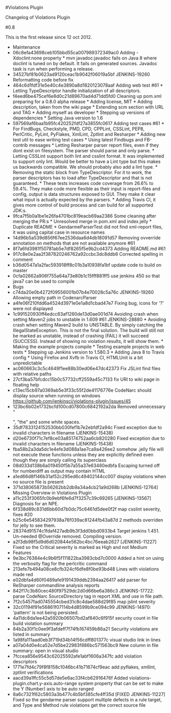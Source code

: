 #Violations Plugin

Changelog of Violations Plugin

#0.8

This is the first release since 12 oct 2012.

* Maintenance
 * 06c8efa43698ceb105bbd55ca007989372349ac0 Adding -Xdoclint:none property * mvn javadoc:javadoc fails on Java 8 where doclint is tuned on by default. It fails on generated sources. Javadoc task is run when performing a release.
 * 34527bf81b0623ad9120ceac1b9042f06019a5bf JENKINS-19260 Reformatting code before fix
 * 464c6d1fdf31e5e40c4e3890a8d1820123078aaf Adding web test #61 * Letting TypeDescriptor handle initialization of all descriptors.
 * f4eed6be475cef6e8d0c21d89670ad4d71dd5fd0 Cleaning up pom.xml preparing for a 0.8.0 alpha release * Adding license, MIT * Adding description, taken from the wiki page * Extending scm section with URL and TAG * Adding myself as developer * Stepping up versions of dependencies * Setting Java version to 1.6
 * 597569af6baa1b95fc420252fdf27a3855fc0617 Adding test cases #61 * For FindBugs, Checkstyle, PMD, CPD, CPPLint, CSSLint, PEP8, PerlCritic, PyLint, PyFlakes, XmlLint, Zptlint and Resharper * Adding new test util to ease writing test cases * Using latest Findbugs and FB-contrib messages * Letting Resharper parser report files, even if they dont exist on filesystem. The parser should parse and only parse. * Letting CSSLint support both lint and csslint format. It was implemented to support only lint. Would be better to have a Lint type but this makes us backwards compatible. We should probably also add a lint type. * Removing the static block from TypeDescriptor. For it to work, the parser descriptors has to load after TypeDescriptor and that is not guaranteed. * These tests increases code coverage from 26.6% to 59.4%. They make code more flexible as their input is report-files and config, output is data structures exposed to GUI. They make it clear what input is actually expected by the parsers. * Adding Travis CI, it gives more control of build process and can build for all supported JDK:s.
 * 9fca7f5b0a1be1e26fa4701bc819eacb69aa2386 Some cleaning after merging the PR:s * Unresolved merge in pom.xml and index.jelly * Duplicate README * GendarmeParserTest did not find xml-report files, it was using capital case in resource names
 * 14d96b5a539d856f67ee2536daa6d4db18091d57 Removing ovverride annotation on methods that are not available anymore #61
 * 8f7a6fd3981f50781ab5e7df8265f5e9b2cd4373 Adding README.md #61
 * 917c8e0e2aa2f387820246762a92ccbc3dc8ddb6 Corrected spelling in comment
 * b36d0547a1a2fac593918ff8c01b3a10938fa1bf update code to build on master
 * 0cfa02662a906f755a64a73e80b1c15fff881ff5 use jenkins 450 so that java7 can be used to compile
* Bugs
 * c74da20e0b4272f09556001b07b4e70028c5a76c JENKINS-19260 Allowing empty path in CodenarcParser
 * a4fe06f210fdd6a4524d3971e0e1a8d1cbad47e7 Fixing bug, icons for '?' were not displayed
 * 1c991520930ff4edcc83af1260de13d0ae001d74 Avoiding crash when setting Maven2 jobs to unstable in 1.609 #61 JENKINS-28880 * Avoiding crash when setting Maven2 build to UNSTABLE. By simply catching the IllegalStateException. This is not the final solution. The build will still not be marked as unstable, instead of crashing (FAIL) it will succeed (SUCCESS). Instead of showing no violation results, it will show them. * Making the example projects compile  * Testing example projects in web tests * Stepping up Jenkins version to 1.580.3 * Adding Java 8 to Travis config  * Using Firefox and Xvfb in Travis CI, HTMLUnit is a bit unpredictable
 * ac060663c3c5c4649f1ee88b30ed06e47dc42373 Fix JSLint find files with relative paths
 * 27cf3ba57bfcdcc15b0c57732cff2559a45c7133 fix URI to wiki page in floating help
 * c13ec15cb97a0369ab5e3f33c55f2de41176776e CodeNarc should display source when running on windows https://github.com/jenkinsci/violations-plugin/issues/45
 * 123bc6b02e1732bcfd100cd07800c6842192a2da Removed unnecessary "</p>", "the" and some white spaces.
 * 35df7833124152530bb030fef1b7e2ebfdf2a94c Fixed exception due to invalid characters in filename (JENKINS-15438)
 * d20e6730f71c7ef8ce03a85174752aa6cb820280 Fixed exception due to invalid characters in filename (JENKINS-15438)
 * fba58b2a3da5dc1e4efe3d088a1ae7ca9a426ee2 somehow .jelly file will not execute these functions unless they are explicitly defined even though they are simply calling its superclass
 * 08d033d138b6a019450f5b7a55a37e63460edbfa Escaping turned off for numberdiff as output may contain HTML
 * a1ed66d8f146b31af52c295ed6c49402144cc007 display violations when no source file is present
 * 371d38065873b56262bb2db9a34a4cb21a9d268b [JENKINS-12764] Missing Overview in Violations Plugin
 * a11c253f3065fc0b9ebf6fe6d7f3257c39c69265 [JENKINS-13567] Diagnosis for an NPE.
 * 6f338d89c831d6bb60d7b0dc75c6461d5dee0f2f map csslint severity, fixes #20
 * b25c6e545834297938a76f039ac81244fb43a87d 2 methods overriden for jelly to see them.
 * 28374d91574c1fdaf427adb9b3f3dd0bbd0933b4 Target jenkins 1.451. Un-needed @Override removed. Compiling version.
 * a2f3db98f5d9d6d020844e562bc4bc76eeab2627 [JENKINS-11227] Fixed so the Critical severity is marked as High and not Medium
* Features
 * 9e3bc76384e4c9b6f5f111822ba3983cbd7c0000 Added a hint on using the verbosity flag for the perlcritic command
 * 213efe7b494a08ce8cfb324cf6dfe8f0be93bd48 Lines with violations made red
 * e02dbfa4d60f0489afe9191439ddb2394aa26417 add parser for ReSharper commandline analysis reports
 * 842f17c3b80cec480f97529dc2d0d66be6a386c3 JENKINS-17722: parse CodeNarc SourceDirectory tag in report XML and use in file path.
 * 7f2c5457fad0745554cbed31c8c4dae588d29f85 map jslint severity
 * 32c01194f91e56861f07114b4d8599b9ce094c99 JENKINS-14970: 'pattern' is not being persisted.
 * 4a11dc8da1ee42a5920b06507bd2af840c6f915f security count in file build violation summary
 * 84b2a30f1c0ee9f3afdeff7f74fb167459b86a21 Security violations are listed in summary
 * 1a98fa111aad0eb3f719d34b14f56cdff801377c visual studio link in lines
 * a07a04d0e4ca52e7d5be22983f886bc571563bc9 New column in file summary: open in visual studio
 * 7fccea856e9543c62025592afe1abf1606a347fc add violation descriptors
 * 1771e7fd4c79f8f8158c1046bc41b71674cf9eac add pyflakes, xmllint, zptlint verifications
 * aacd39a1ffc55c5d57de5e6ac33f4cb62916476f Added violations-plugin.chart.y-axis.auto-range system property that can be set to make the Y (Number) axis to be auto ranged
 * 8a6c7321f62c5803a3b477c4b5bf385cfe4ff35d [FIXED JENKINS-11227] Fixed so the gendarme parser support multiple defects in a rule target, and Type and Method rule violations get the correct source file
